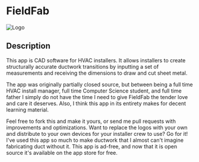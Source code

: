 # FieldFab
![Logo](https://www.fieldfab.net/wp-content/uploads/2020/10/FieldFab-Logo-240x300.png)
## Description
This app is CAD software for HVAC installers. It allows installers to create structurally accurate ductwork transitions by inputting a set of measurements and receiving the dimensions to draw and cut sheet metal.

The app was originally partially closed source, but between being a full time HVAC install manager, full time Computer Science student, and full time father I simply do not have the time I need to give FieldFab the tender love and care it deserves. Also, I think this app in its entirety makes for decent learning material.

Feel free to fork this and make it yours, or send me pull requests with improvements and optimizations. Want to replace the logos with your own and distribute to your own devices for your installer crew to use? Go for it! I've used this app so much to make ductwork that I almost can't imagine fabricating duct without it. This app is ad-free, and now that it is open source it's available on the app store for free.